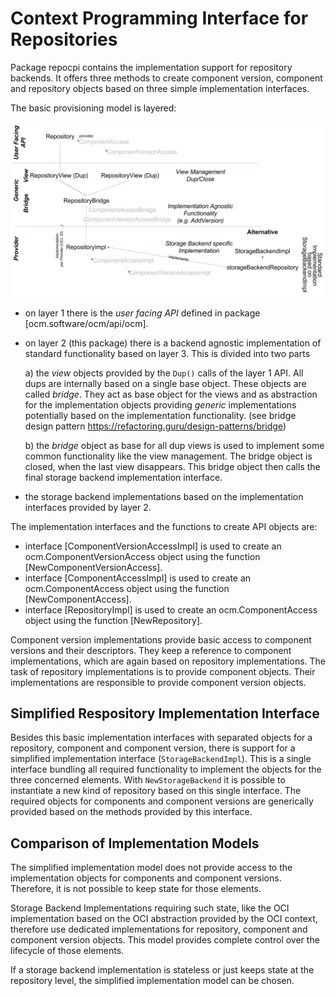 # Context Programming Interface for Repositories

Package repocpi contains the implementation support
 for repository backends. It offers three methods
 to create component version, component and repository
 objects based on three simple implementation interfaces.
 
 The basic provisioning model is layered:

 ![Implamentation Layers](ocmimpllayers.png)

   - on layer 1 there is the *user facing API* defined
     in package [ocm.software/ocm/api/ocm].

   - on layer 2 (this package) there is a backend agnostic
     implementation of standard functionality based on layer 3.
     This is divided into two parts

     a) the *view* objects provided by the `Dup()` calls of the layer 1 API.
     All dups are internally based on a single base object.
     These objects are called *bridge*. They act as base object
     for the views and as abstraction for the implementation objects
     providing *generic* implementations potentially based on
     the implementation functionality.
     (see bridge design pattern https://refactoring.guru/design-patterns/bridge)

     b) the *bridge*  object as base for all dup views is used to implement some
     common functionality like the view management. The bridge object
     is closed, when the last view disappears.
     This bridge object then calls the final
     storage backend implementation interface.

   - the storage backend implementations based on the implementation
     interfaces provided by layer 2.

 The implementation interfaces and the functions to create API objects are:

   - interface [ComponentVersionAccessImpl] is used to create an ocm.ComponentVersionAccess object
     using the function [NewComponentVersionAccess].
   - interface [ComponentAccessImpl] is used to create an ocm.ComponentAccess object
     using the function [NewComponentAccess].
   - interface [RepositoryImpl] is used to create an ocm.ComponentAccess object
     using the function [NewRepository].

 Component version implementations provide basic access to component versions
 and their descriptors. They keep a reference to component implementations, which are
 again based on repository implementations. The task of repository implementations is
 to provide component objects. Their implementations are responsible to provide
 component version objects.

## Simplified Respository Implementation Interface
 Besides this basic implementation interfaces with separated objects for a
 repository, component and component version, there is support for a simplified
 implementation interface (`StorageBackendImpl`). This is a single interface
 bundling all required functionality to implement the objects for the three
 concerned elements. With `NewStorageBackend` it is possible to instantiate
 a new kind of repository based on this single interface. The required
 objects for components and component versions are generically provided
 based on the methods provided by this interface.
 
## Comparison of Implementation Models

The simplified implementation model does not provide access to the
implementation objects for components and component versions.
Therefore, it is not possible to keep state for those elements.

Storage Backend Implementations requiring such state, like the OCI 
implementation based on the OCI abstraction provided by the OCI
context, therefore use dedicated implementations for repository,
component and component version objects. This model provides
complete control over the lifecycle of those elements.

If a storage backend implementation is stateless or just keeps
state at the repository level, the simplified implementation model
can be chosen.


